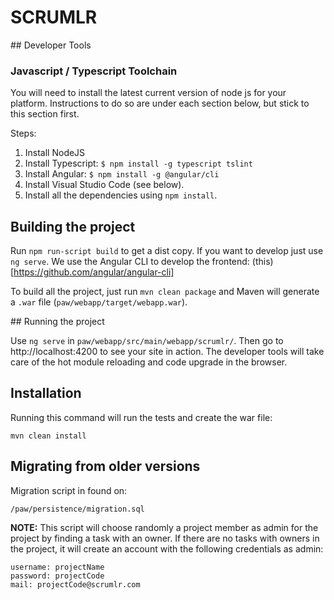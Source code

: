 # **SCRUMLR**

## Developer Tools

### Javascript / Typescript Toolchain

You will need to install the latest current version of node js for your
platform. Instructions to do so are under each section below, but stick to
this section first.

Steps:
1. Install NodeJS
2. Install Typescript: `$ npm install -g typescript tslint`
3. Install Angular: `$ npm install -g @angular/cli`
4. Install Visual Studio Code (see below).
5. Install all the dependencies using `npm install`.

## Building the project

Run `npm run-script build` to get a dist copy. If you want to develop
just use `ng serve`. We use the Angular CLI to develop the frontend:
(this)[https://github.com/angular/angular-cli]

To build all the project, just run `mvn clean package` and Maven will generate
a `.war` file (`paw/webapp/target/webapp.war`).

## Running the project

Use `ng serve` in `paw/webapp/src/main/webapp/scrumlr/`. Then go to
http://localhost:4200 to see your site in action. The developer tools will take
care of the hot module reloading and code upgrade in the browser.


## Installation
Running this command will run the tests and create the war file:
```
mvn clean install
```
## Migrating from older versions
Migration script in found on:
```
/paw/persistence/migration.sql
```

**NOTE:** This script will choose randomly a project member as admin for the project by finding a task with an owner. If there are no tasks with owners in the project, it will create an account with the following credentials as admin:
```
username: projectName
password: projectCode
mail: projectCode@scrumlr.com
```

